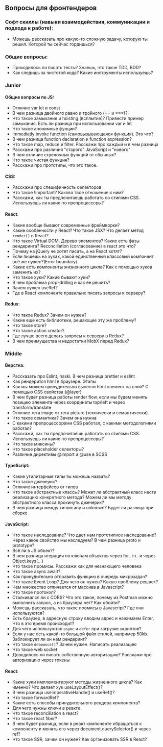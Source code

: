## Вопросы для фронтендеров

### Софт скиллы (навыки взаимодействия, коммуникации и подхода к работе):
* Можешь рассказать про какую-то сложную задачу, которую ты решил. Которой ты сейчас гордишься?

### Общие вопросы:
* Приходилось ли писать тесты? Знаешь, что такое TDD, BDD?
* Как следишь за чистотой кода? Какие инструменты используешь?

### Junior
#### Общие вопросы по JS:
* Отличие var let и const
* В чем разница двойного равно и тройного (== и ===)?
* Что такое замыкание и hoisting (всплытие)? Привести пример замыкания. Есть ли разница при использовании var и let
* Что такое анонимные фунции?
* Immediatly invoke function (самовызывающаяся функция). Это что?
* В чем разница function daclaration и function expression?
* Что такое map, reduce и filter. Расскажи про каждый и в чем разница
* Расскажи про различия "старого" JavaScript и "нового"
* В чем отличие стрелочных функций от обычных?
* Что такое чистая функция?
* Расскажи про прототипы, что это такое.

#### CSS:
* Расскажи про специфичность селекторов
* Что такое !important? Каково твое отношение к ним?
* Расскажи, как ты предпочитаешь работать со стилями CSS. Используешь ли какие-то препроцессоры?

#### React:
* Какие вообще бывают современные фреймворки?
* Какие особенности у React? Что такое JSX? Что делает метод `render()` в React?
* Что такое Virtual DOM, Дерево элементов? Какие есть фазы рендеринга? Reconciliation (согласование) в react это что?
* Почему на jQuery не хотят писать, а на React хотят?
* Если пишешь на хуках, какой единственный классовый компонент всё же нужен?(Error boundary)
* Какие есть компоненты жизненного цикла? Как с помощью хуков заменить их?
* Что такое хуки? Какие бывают хуки?
* В чем проблема prop-drilling и как ее решить?
* Зачем нужен useRef?
* Где в React компоненте правильно писать запросы к серверу?

#### Redux:
* Что такое Redux? Зачем он нужен?
* Какие еще есть библиотеки, решающие эту же проблему?
* Что такое store?
* Что такое action creator?
* Где лучше всего делать запросы к серверу в Redux?
* В чем преимущества и недостатки MobX перед Redux?

### Middle

#### Верстка:
* Рассказать про Eslint, haski. В чем разница prettier и eslint
* Как рендерится html в браузере. Этапы
* Как мы можем принудительно вынести html элемент на слой? С помощью CSS свойства (@layer)
* В чем будет разница работы render flow, если мы будем менять позицию элемента через координаты top/left и через transform/translate
* Отличие тега image от тега picture (технически  и семантически)
* Что такое семантика? Зачем она нужна
* С какими препроцессорами CSS работал, с какими методологиями работал?
* Расскажи, как ты предпочитаешь работать со стилями CSS. Используешь ли какие-то препроцессоры?
* Что такое миксины?
* Что такое placeholder селекторы? 
* Различие директивы @import и @use в SCSS

#### TypeScript:
* Какие утилитарные типы ты можешь назвать?
* Что такое дженерик?
* Отличие интерфейсов от типов
* Что такое абстрактные классы? Может ли абстрактный класс нести реализацию конкретного метода? Можем ли мы методу абстрактного класса прокинуть дженерик?
* В чем разница между типом any и unknown? Будет ли разница при сборке

#### JavaScript:
* Что такое наследование? Что дает нам прототипное наследование? Через какое свойство мы наследуем? В чем разница proto и prototype? 
* Всё ли в JS объект?
* В чем разница итерация по ключам объектов через for.. in.. и через Object.keys(...)
* Что такое промисы. Расскажи как для незнающего человека
* Что такое async await?
* Как принудительно отправить функцию в очередь микрозадач?
* Что такое Event Loop? Для чего он нужен? Какую проблему решает?
* Чем множество отличается от массива в Javascript?
* Что такое протокол?
* Сталкивался ли с CORS? Что это такое, почему из Postman можно выполнить запрос, а из браузера нет? Как обойти?
* Можешь рассказать, что такое промисы в Javascript? Где они используются?
* Есть браузер, в адресную строку вводим адрес и нажимаем Enter. Что в это время происходит?
* Для чего используются `async` и `defer` при загрузке скриптов?
* Если у нас есть какой-то большой файл стилей, например 50kb. Заблокирует ли он нам рендеринг?
* Что такое `debounce()`? Зачем нужен. Написать реализацию
* Что такое web socket
* Доводилось ли писать собственную авторизацию? Расскажи про авторизацию через токены

#### React:
* Какие хуки имплементируют методы жизненного цикла? Как именно? Что делает хук useLayoutEffect()?
* В чем разница useImperativeHandle() и useRef()?
* Что такое forwardRef?
* Какие есть способы принудительного рендера компонента?
* Для чего нужны ключи в реакте
* Что такое reconciliation в react?
* Что такое react fiber?
* В чем будет разница, если в реакт компоненте обращаться к компоненту и менять его через document.querySelector() и через ref?
* Что такое SSR, зачем он нужен? Как организовать SSR в React?
